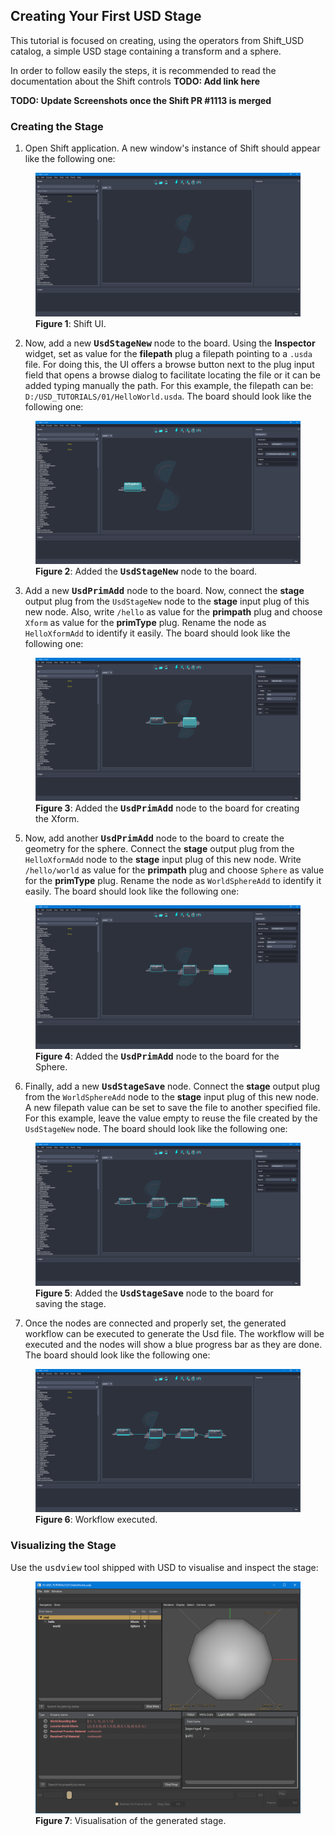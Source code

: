 ## Creating Your First USD Stage

This tutorial is focused on creating, using the operators from Shift_USD catalog, a simple USD stage containing a transform and a sphere.

In order to follow easily the steps, it is recommended to read the documentation about the Shift controls **TODO: Add link here**

**TODO: Update Screenshots once the Shift PR #1113 is merged**

### Creating the Stage

1. Open Shift application. A new window's instance of Shift should appear like the following one:

<figure>
    <img src="images/usd_tutorial_01/step_01_t01.png" alt="Shift UI.">
    <figcaption><b>Figure 1</b>: Shift UI.</figcaption>
</figure>

2. Now, add a new **<tt>UsdStageNew</tt>** node to the board. Using the **Inspector** widget, set as value for the **filepath** plug a filepath pointing to a `.usda` file. For doing this, the UI offers a browse button next to the plug input field that opens a browse dialog to facilitate locating the file or it can be added typing manually the path. For this example, the filepath can be: `D:/USD_TUTORIALS/01/HelloWorld.usda`. The board should look like the following one:

<figure>
    <img src="images/usd_tutorial_01/step_02_t01.png" alt="Added the UsdStageNew node to the board.">
    <figcaption><b>Figure 2</b>: Added the <b><tt>UsdStageNew</tt></b> node to the board.</figcaption>
</figure>

3. Add a new **<tt>UsdPrimAdd</tt>** node to the board. Now, connect the **stage** output plug from the `UsdStageNew` node to the **stage** input plug of this new node. Also, write `/hello` as value for the **primpath** plug and choose `Xform` as value for the **primType** plug. Rename the node as `HelloXformAdd` to identify it easily. The board should look like the following one:

<figure>
    <img src="images/usd_tutorial_01/step_03_t01.png" alt="Added the UsdPrimAdd node to the board for creating the Xform.">
    <figcaption><b>Figure 3</b>: Added the <b><tt>UsdPrimAdd</tt></b> node to the board for creating the Xform.</figcaption>
</figure>

5. Now, add another **<tt>UsdPrimAdd</tt>** node to the board to create the geometry for the sphere. Connect the **stage** output plug from the `HelloXformAdd` node to the **stage** input plug of this new node.  Write `/hello/world` as value for the **primpath** plug and choose `Sphere` as value for the **primType** plug. Rename the node as `WorldSphereAdd` to identify it easily. The board should look like the following one:

<figure>
    <img src="images/usd_tutorial_01/step_04_t01.png" alt="Added the UsdPrimAdd node to the board for the Sphere">
    <figcaption><b>Figure 4</b>: Added the <b><tt>UsdPrimAdd</tt></b> node to the board for the Sphere.</figcaption>
</figure>

6. Finally, add a new **<tt>UsdStageSave</tt>** node. Connect the **stage** output plug from the `WorldSphereAdd` node to the **stage** input plug of this new node. A new filepath value can be set to save the file to another specified file. For this example, leave the value empty to reuse the file created by the `UsdStageNew` node. The board should look like the following one:

<figure>
    <img src="images/usd_tutorial_01/step_05_t01.png" alt="Added the UsdStageSave node to the board for saving the stage.">
    <figcaption><b>Figure 5</b>: Added the <b><tt>UsdStageSave</tt></b> node to the board for saving the stage.</figcaption>
</figure>

7. Once the nodes are connected and properly set, the generated workflow can be executed to generate the Usd file. The workflow will be executed and the nodes will show a blue progress bar as they are done. The board should look like the following one:

<figure>
    <img src="images/usd_tutorial_01/step_06_t01.png" alt="Workflow executed.">
    <figcaption><b>Figure 6</b>: Workflow executed.</figcaption>
</figure>


### Visualizing the Stage

Use the <tt>usdview</tt> tool shipped with USD to visualise and inspect the stage:

<figure>
    <img src="images/usd_tutorial_01/step_07_t01.png" alt="Visualisation of the generated stage.">
    <figcaption><b>Figure 7</b>: Visualisation of the generated stage.</figcaption>
</figure>
